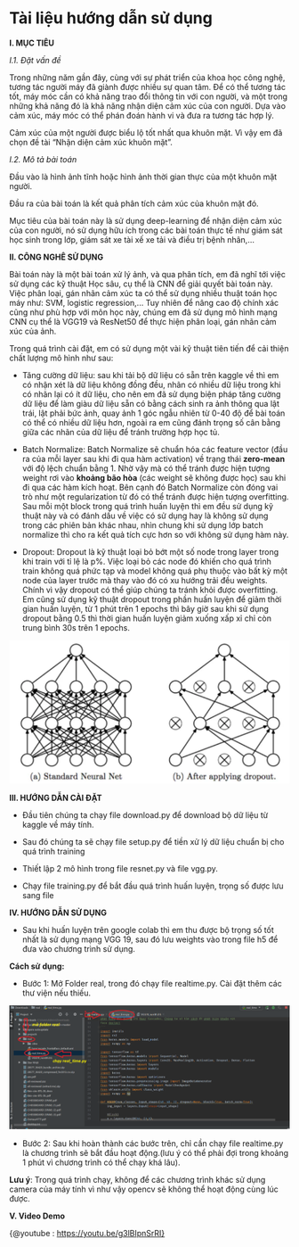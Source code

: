

# Tài liệu hướng dẫn sử dụng

**I. MỤC TIÊU**

*I.1. Đặt vấn đề*

Trong những năm gần đây, cùng với sự phát triển của khoa học công nghệ, tương tác người máy đã giành được nhiều sự quan tâm. Để có thể tương tác tốt, máy móc cần có khả năng trao đổi thông tin với con người, và một trong những khả năng đó là khả năng nhận diện cảm xúc của con người. Dựa vào cảm xúc, máy móc có thể phán đoán hành vi và đưa ra tương tác hợp lý.

Cảm xúc của một người được biểu lộ tốt nhất qua khuôn mặt. Vì vậy em đã chọn đề tài “Nhận diện cảm xúc khuôn mặt”.

*I.2. Mô tả bài toán*

Đầu vào là hình ảnh tĩnh hoặc hình ảnh thời gian thực của một khuôn mặt người.

Đầu ra của bài toán là kết quả phân tích cảm xúc của khuôn mặt đó.

Mục tiêu của bài toán này là sử dụng deep-learning để nhận diện cảm xúc của con người, nó sử dụng hữu ích trong các bài toán thực tế như giám sát học sinh trong lớp, giám sát xe tài xế xe tải và điều trị bệnh nhân,…

**II. CÔNG NGHÊ SỬ DỤNG**

Bài toán này là một bài toán xử lý ảnh, và qua phân tích, em đã nghĩ tới việc sử dụng các kỹ thuật Học sâu, cụ thể là CNN để giải quyết bài toán này. Việc phân loại, gán nhãn cảm xúc ta có thể sử dụng nhiều thuật toán học máy như: SVM, logistic regression,... Tuy nhiên để nâng cao độ chính xác cũng như phù hợp với môn học này, chúng em đã sử dụng mô hình mạng CNN cụ thể là VGG19 và ResNet50 để thực hiện phân loại, gán nhãn cảm xúc của ảnh.

Trong quá trình cài đặt, em có sử dụng một vài kỹ thuật tiên tiến để cải thiện chất lượng mô hình như sau:

- Tăng cường dữ liệu: sau khi tải bộ dữ liệu có sẵn trên kaggle về thì em có nhận xét là dữ liệu không đồng đều, nhãn có nhiều dữ liệu trong khi có nhãn lại có ít dữ liệu, cho nên em đã sử dụng biện pháp tăng cường dữ liệu để làm giàu dữ liệu sẵn có bằng cách sinh ra ảnh thông qua lật trái, lật phải bức ảnh, quay ảnh 1 góc ngẫu nhiên từ 0-40 độ để bài toán có thể có nhiều dữ liệu hơn, ngoài ra em cũng đánh trọng số cân bằng giữa các nhãn của dữ liệu để tránh trường hợp học tủ.

- Batch Normalize: Batch Normalize sẽ chuẩn hóa các feature vector (đầu ra của mỗi layer sau khi đi qua hàm activation) về trạng thái **zero-mean** với độ lệch chuẩn bằng 1. Nhờ vậy mà có thể tránh được hiện tượng weight rơi vào **khoảng bão hòa** (các weight sẽ không được học)  sau khi đi qua các hàm kích hoạt. Bên cạnh đó Batch Normalize còn đóng vai trò như một regularization từ đó có thể tránh được hiện tượng overfitting. Sau mỗi một block trong quá trình huấn luyện thì em đều sử dụng kỹ thuật này và có đánh dấu về việc có sử dụng hay là không sử dụng trong các phiên bản khác nhau, nhìn chung khi sử dụng lớp batch normalize thì cho ra kết quả tích cực hơn so với không sử dụng hàm này.

- Dropout: Dropout là kỹ thuật loại bỏ bớt một số node trong layer trong khi train với tỉ lệ là p%. Việc loại bỏ các node đó khiến cho quá trình train không quá phức tạp và model không quá phụ thuộc vào bất kỳ một node của layer trước mà thay vào đó có xu hướng trải đều weights. Chính vì vậy dropout có thể giúp chúng ta tránh khỏi được overfitting. Em cũng sử dụng kỹ thuật dropout trong phần huấn luyện để giảm thời gian huấn luyện, từ 1 phút trên 1 epochs thì bây giờ sau khi sử dụng dropout bằng 0.5 thì thời gian huấn luyện giảm xuống xấp xỉ chỉ còn trung bình 30s trên 1 epochs.

![alt](media/01.png)

**III. HƯỚNG DẪN CÀI ĐẶT**

- Đầu tiên chúng ta chạy file download.py để download bộ dữ liệu từ kaggle về máy tính.

- Sau đó chúng ta sẽ chạy file setup.py để tiền xử lý dữ liệu chuẩn bị cho quá trình training

- Thiết lập 2 mô hình trong file resnet.py và file vgg.py.

- Chạy file training.py để bắt đầu quá trình huấn luyện, trọng số được lưu sang file

**IV. HƯỚNG DẪN SỬ DỤNG**

- Sau khi huấn luyện trên google colab thì em thu được bộ trọng số tốt nhất là sử dụng mạng VGG 19, sau đó lưu weights vào trong file h5 để đưa vào chương trình sử dụng.

**Cách sử dụng:**

+ Bước 1: Mở Folder real, trong đó chạy file realtime.py. Cài đặt thêm các thư viện nếu thiếu.

![alt](media/02.png)

+ Bước 2: Sau khi hoàn thành các bước trên, chỉ cần chạy file realtime.py là chương trình sẽ bắt đầu hoạt động.(lưu ý có thể phải đợi trong khoảng 1 phút vì chương trình có thể chạy khá lâu).

**Lưu ý**: Trong quá trình chạy, không để các chương trình khác sử dụng camera của máy tính vì như vậy opencv sẽ không thể hoạt động cùng lúc được.

**V. Video Demo**

{@youtube : https://youtu.be/g3lBIpnSrRI}
